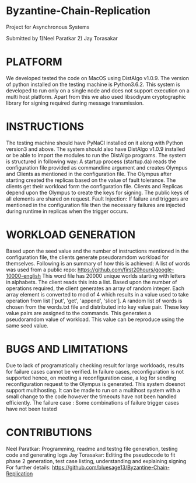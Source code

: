 # Byzantine-Chain-Replication
Project for Asynchronous Systems

Submitted by 1)Neel Paratkar  2) Jay Torasakar

PLATFORM
================================================================================
We developed tested the code on MacOS using DistAlgo v1.0.9. The version of python installed on the testing machine
is Python3.6.2. This system is developed to run only on a single node and does not support execution on a multi host
platform. Apart from this we also used libsodiyum cryptographic library for signing required during message transmission.


INSTRUCTIONS
================================================================================
The testing machine should have PyNaCl installed on it along with Python version3 and above. The system should also have
DistAlgo v1.0.9 installed or be able to import the modules to run the DistAlgo programs.
The system is structured in following way:
A startup process (startup.da) reads the configuration file provided as commandline argument and creates Olympus and
Clients as mentioned in the configuration file. The Olympus after starting created the replicas based on the value of
fault tolerance. The clients get their workload form the configuration file. Clients and Replicas depend upon the
Olympus to create the keys for signing. The public keys of all elements are shared on request.
Fault Injection: If failure and triggers are mentioned in the configuration file then the necessary failures are
injected during runtime in replicas when the trigger occurs.

WORKLOAD GENERATION
================================================================================
Based upon the seed value and the number of instructions mentioned in the configuration file, the clients generate
pseudoramdom workload for themselves. Following is an summary of how this is achieved:
A list of words was used from a public repo: https://github.com/first20hours/google-10000-english
This word file has 20000 unique worlds starting with letters in alphabets. The client reads this into a list.
Based upon the number of operations required, the client generates an array of random integer. Each array
element is converted to mod of 4 which results in a value used to take operation from list ['put', 'get', 'append', 'slice'].
A random list of words is chosen from the words.txt file and distributed into key value pair.
These key value pairs are assigned to the commands. This generates a pseudoramdom value of workload.
This value can be reproduce using the same seed value.

BUGS AND LIMITATIONS
================================================================================
Due to lack of programatically checking result for large workloads, results for failure cases cannot be verified.
In failure cases, reconfiguration is not supported hence, on meeting a reconfiguration case, a log for sending
reconfiguration request to the Olympus is generated.
This system doesnot support multihosting. It can be made to run on a multihost system with a small change to the
code however the timeouts have not been handled efficiently.
The failure case : Some combinations of failure trigger cases have not been tested


CONTRIBUTIONS
================================================================================
Neel Paratkar: Programming, readme and testng file generation, testing code and generating logs
Jay Torasakar: Editing the pseudocode to fit phase 2 generation, test case listing, understanding and explaining signing
For further details: https://github.com/bluesage13/Byzantine-Chain-Replication
